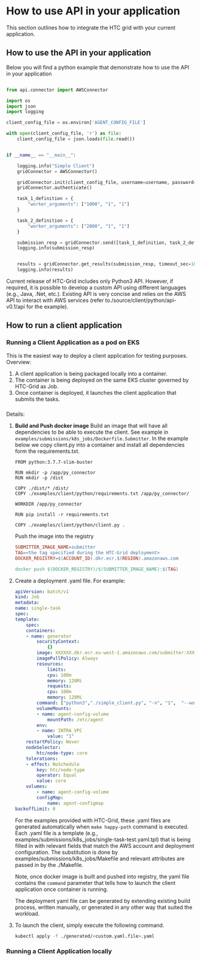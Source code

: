 # How to use API in your application

This section outlines how to integrate the HTC grid with your current application.
## How to use the API in your application
Below you will find a python example that demonstrate how to use the API in your application
```Python

from api.connector import AWSConnector

import os
import json
import logging

client_config_file = os.environ['AGENT_CONFIG_FILE']

with open(client_config_file, 'r') as file:
    client_config_file = json.loads(file.read())


if __name__ == "__main__":

    logging.info("Simple Client")
    gridConnector = AWSConnector()

    gridConnector.init(client_config_file, username=username, password=password)
    gridConnector.authenticate()

    task_1_definition = {
        "worker_arguments": ["1000", "1", "1"]
    }

    task_2_definition = {
        "worker_arguments": ["2000", "1", "1"]
    }

    submission_resp = gridConnector.send([task_1_definition, task_2_definition])
    logging.info(submission_resp)


    results = gridConnector.get_results(submission_resp, timeout_sec=100)
    logging.info(results)
```

Current release of HTC-Grid includes only Python3 API. However, if required, it is possible to develop a custom API using different languages (e.g., Java, .Net, etc.). Existing API is very concise and relies on the AWS API to interact with AWS services (refer to./source/client/python/api-v0.1/api for the example).

## How to run a client application
### Running a Client Application as a pod on EKS

This is the easiest way to deploy a client application for testing purposes. Overview:
1. A client application is being packaged locally into a container.
2. The container is being deployed on the same EKS cluster governed by HTC-Grid as Job.
3. Once container is deployed, it launches the client application that submits the tasks.

#####
Details:
1. **Build and Push docker image** Build an image that will have all dependencies to be able to execute the client. See example in `examples/submissions/k8s_jobs/Dockerfile.Submitter`.
   In the example below we copy client.py into a container and install all dependencies form the requirements.txt.

    ```Docker
    FROM python:3.7.7-slim-buster

    RUN mkdir -p /app/py_connector
    RUN mkdir -p /dist

    COPY ./dist/* /dist/
    COPY ./examples/client/python/requirements.txt /app/py_connector/

    WORKDIR /app/py_connector

    RUN pip install -r requirements.txt

    COPY ./examples/client/python/client.py .
    ```

   Push the image into the registry

    ```Makefile
    SUBMITTER_IMAGE_NAME=submitter
    TAG=<the tag specified during the HTC-Grid deployment>
    DOCKER_REGISTRY=$(ACCOUNT_ID).dkr.ecr.$(REGION).amazonaws.com

    docker push $(DOCKER_REGISTRY)/$(SUBMITTER_IMAGE_NAME):$(TAG)
    ```
2. Create a deployment .yaml file. For example:

    ```yaml
    apiVersion: batch/v1
    kind: Job
    metadata:
    name: single-task
    spec:
    template:
        spec:
        containers:
        - name: generator
            securityContext:
                {}
            image: XXXXXX.dkr.ecr.eu-west-1.amazonaws.com/submitter:XXXX
            imagePullPolicy: Always
            resources:
                limits:
                cpu: 100m
                memory: 128Mi
                requests:
                cpu: 100m
                memory: 128Mi
            command: ["python3","./simple_client.py", "-n", "1",  "--worker_arguments", "1000 1 1","--job_size","1","--job_batch_size","1","--log","warning"]
            volumeMounts:
            - name: agent-config-volume
                mountPath: /etc/agent
            env:
            - name: INTRA_VPC
                value: "1"
        restartPolicy: Never
        nodeSelector:
            htc/node-type: core
        tolerations:
        - effect: NoSchedule
            key: htc/node-type
            operator: Equal
            value: core
        volumes:
            - name: agent-config-volume
            configMap:
                name: agent-configmap
    backoffLimit: 0
    ```

   For the examples provided with HTC-Grid, these .yaml files are generated automatically when `make happy-path` command is executed. Each .yaml file is a template (e.g., examples/submissions/k8s_jobs/single-task-test.yaml.tpl) that is being filled in with relevant fields that match the AWS account and deployment configuration. The substitution is done by examples/submissions/k8s_jobs/Makefile and relevant attributes are passed in by the ./Makefile.

   Note, once docker image is built and pushed into registry, the yaml file contains the ``command`` parameter that tells how to launch the client application once container is running.

   The deployment yaml file can be generated by extending existing build process, written manually, or generated in any other way that suited the workload.

3. To launch the client, simply execute the following command.

    ```Bash
    kubectl apply -f ./generated/<custom.yaml.file>.yaml
    ```

### Running a Client Application locally

<TODO>
